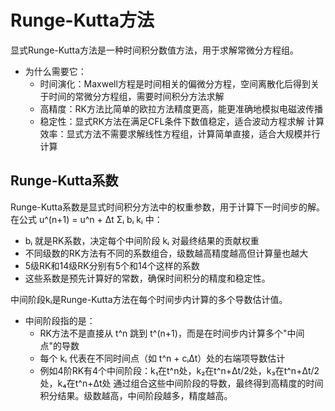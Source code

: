 # Runge-Kutta方法

显式Runge-Kutta方法是一种时间积分数值方法，用于求解常微分方程组。
- 为什么需要它：
  - 时间演化：Maxwell方程是时间相关的偏微分方程，空间离散化后得到关于时间的常微分方程组，需要时间积分方法求解
  - 高精度：RK方法比简单的欧拉方法精度更高，能更准确地模拟电磁波传播
  - 稳定性：显式RK方法在满足CFL条件下数值稳定，适合波动方程求解
计算效率：显式方法不需要求解线性方程组，计算简单直接，适合大规模并行计算

## Runge-Kutta系数

Runge-Kutta系数是显式时间积分方法中的权重参数，用于计算下一时间步的解。
在公式 u^(n+1) = u^n + Δt Σᵢ bᵢ kᵢ 中：
- bᵢ 就是RK系数，决定每个中间阶段 kᵢ 对最终结果的贡献权重
- 不同级数的RK方法有不同的系数组合，级数越高精度越高但计算量也越大
- 5级RK和14级RK分别有5个和14个这样的系数
- 这些系数是预先计算好的常数，确保时间积分的精度和稳定性。

中间阶段kᵢ是Runge-Kutta方法在每个时间步内计算的多个导数估计值。
- 中间阶段指的是：
  - RK方法不是直接从 t^n 跳到 t^(n+1)，而是在时间步内计算多个"中间点"的导数
  - 每个 kᵢ 代表在不同时间点（如 t^n + cᵢΔt）处的右端项导数估计
  - 例如4阶RK有4个中间阶段：k₁在t^n处，k₂在t^n+Δt/2处，k₃在t^n+Δt/2处，k₄在t^n+Δt处
通过组合这些中间阶段的导数，最终得到高精度的时间积分结果。级数越高，中间阶段越多，精度越高。